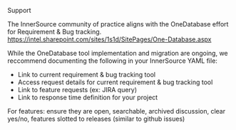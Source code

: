 Support

The InnerSource community of practice aligns with the OneDatabase effort for Requirement & Bug tracking.
https://intel.sharepoint.com/sites/1s1d/SitePages/One-Database.aspx

While the OneDatabase tool implementation and migration are ongoing, we reccommend documenting the following in your InnerSource YAML file:
- Link to current requirement & bug tracking tool
- Access request details for current requirement & bug tracking tool
- Link to feature requests (ex: JIRA query)
- Link to response time definition for your project

For features: ensure they are open, searchable, archived discussion, clear yes/no, features slotted to releases (similar to github issues)
